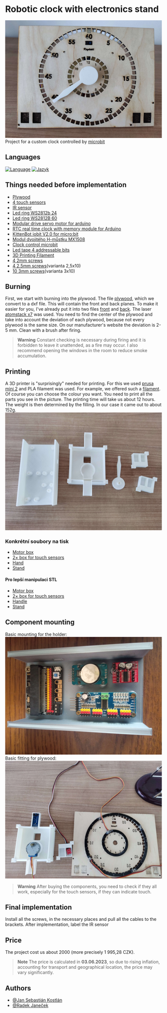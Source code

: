 # Robotic clock with electronics stand
![App Screenshot](images/hodiny.jpg)
Project for a custom clock controlled by [microbit](https://microbit.org/)

## Languages
[![Language](https://img.shields.io/badge/Language-English-blue)](./README.md) [![Jazyk](https://img.shields.io/badge/Jazyk-Čeština-blue)](./README.cz.md)

## Things needed before implementation

- [Plywood](https://www.cistedrevo.cz/dreveny-tacek-z-preklizky/)
- [4 touch sensors](https://m.th.aliexpress.com/item/32901141115.html)
- [IR sensor](https://dratek.cz/arduino/1142-infracerveny-opticky-senzor.html)
- [Led ring WS2812b 24](https://dratek.cz/arduino/7693-rgb-led-kruh-24-x-neopixel-ws2812b.html)
- [Led ring WS2812B 60](https://www.vokolo.cz/neopixel-ring/)
- [Modular drive servo motor for arduino](https://dratek.cz/arduino/1686-iic-i2c-modulovy-driver-servo-motoru-pro-arduino-pca9685-16-kanalu-12-bit-pwm.html)
- [RTC real time clock with memory module for Arduino](https://dratek.cz/arduino/1261-rtc-hodiny-realneho-casu-ds3231-at24c32-iic-pametovy-modul-pro-arduino.html)
- [KittenBot iobit V2.0 for micro:bit](https://cz.rs-online.com/web/p/doplnky-bbc-micro-bit/2121789)
- [Modul dvojitého H-můstku MX1508](https://pajenicko.cz/modul-dvojiteho-h-mustku-mx1508)
- [Clock control microbit](https://ruzovka.cz/cs/micro-bit/19683-bbc-micro-bit-v2-21-mikropocitac-pro-vyuku-programovani.html)
- [Led tape 4 addressable bits](https://www.postavrobota.cz/Adresovatelny-LED-pasek-18W-m-WS2812B-RGB-1-66cm-d1666.htm)
- [3D Printing Filament](https://www.alza.cz/gembird-filament-pla-cerna-d4481219.htm)
- [4 2mm screws](https://www.sroubyonline.cz/spojovaci-material/vruty/univerzalni-vruty/din-95-ocel-zinek-bily)
- [4 2.5mm screws](https://www.sroubyonline.cz/spojovaci-material/vruty/univerzalni-vruty/zapustne-vruty-pz-ocel-zluty-zinek)(varianta 2,5x10)
- [10 3mm screws](https://www.sroubyonline.cz/spojovaci-material/vruty/univerzalni-vruty/zapustne-vruty-pz-ocel-zluty-zinek)(varianta 3x10)

## Burning
First, we start with burning into the plywood. The file [plywood](preklizka.sldprt), which we convert to a dxf file. This will contain the front and back planes. To make it easier for you, I've already put it into two files [front](Burnup/preglizkapredni123.dxf) and [back](Burnup/preglizkazadni123.dxf). The laser [atomstack x7](https://www.atomstack.eu/products/atomstack-x7-pro-50w-laser-engraver-and-cutter) was used. You need to find the center of the plywood and take into account the deviation of each plywood, because not every plywood is the same size. On our manufacturer's website the deviation is 2-5 mm. Clean with a brush after firing.
> **Warning**
> Constant checking is necessary during firing and it is forbidden to leave it unattended, as a fire may occur. I also recommend opening the windows in the room to reduce smoke accumulation.

## Printing
A 3D printer is "surprisingly" needed for printing. For this we used [prusa mini 2](https://www.prusa3d.com/cs/produkt/stavebnice-3d-tiskarny-original-prusa-mini-2/) and PLA filament was used. For example, we offered such a [filament](https://www.alza.cz/gembird-filament-pla-cerna-d4481219.htm). Of course you can choose the colour you want. You need to print all the parts you see in the picture. The printing time will take us about 12 hours. The weight is then determined by the filling. In our case it came out to about 152g.
![App Screenshot](images/PlastoveCasti.jpg)

### Konkrétní soubory na tisk
- [Motor box](motorkrabicka.SLDPRT)
- [2× box for touch sensors](ovladanikrabicka.SLDPRT)
- [Hand](rucicka.SLDPRT)
- [Stand](stojan-v6.SLDPRT)
#### Pro lepší manipulaci STL
- [Motor box](motorkrabicka.STL)
- [2× box for touch sensors](ovladanikrabicka.STL)
- [Handle](rucicka.STL)
- [Stand](stojan-v6.STL)

## Component mounting
Basic mounting for the holder:
![App Screenshot](images/MainComponents.jpg)
Basic fitting for plywood:
![App Screenshot](images/SoucastkyNaPreklizku.jpg)
> **Warning**
> After buying the components, you need to check if they all work, especially for the touch sensors, if they can indicate touch.

## Final implementation
Install all the screws, in the necessary places and pull all the cables to the brackets. After implementation, label the IR sensor
## Price
The project cost us about 2000 (more precisely 1 995,28 CZK).
> **Note**
> The price is calculated in **03.06.2023**, so due to rising inflation, accounting for transport and geographical location, the price may vary significantly.
## Authors

- [@Jan Sebastián Kostlán](https://www.github.com/kostlanovec)
- [@Radek Janeček](https://www.github.com/RadekJanecek)
